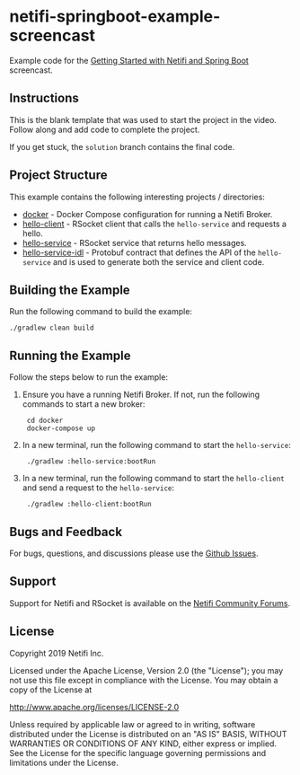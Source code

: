 # netifi-springboot-example-screencast
Example code for the [Getting Started with Netifi and Spring Boot](https://www.youtube.com/watch?v=rKf1SVR9hwA) screencast.

## Instructions
This is the blank template that was used to start the project in the video. Follow along and add code to complete the
project. 

If you get stuck, the `solution` branch contains the final code.

## Project Structure
This example contains the following interesting projects / directories:

- [docker](docker) - Docker Compose configuration for running a Netifi Broker.
- [hello-client](hello-client) - RSocket client that calls the `hello-service` and requests a hello.
- [hello-service](hello-service) - RSocket service that returns hello messages.
- [hello-service-idl](hello-service-idl) - Protobuf contract that defines the API of the `hello-service` and is used to generate both the service and client code.

## Building the Example
Run the following command to build the example:

    ./gradlew clean build
    
## Running the Example
Follow the steps below to run the example:

1. Ensure you have a running Netifi Broker. If not, run the following commands to start a new broker:

        cd docker
        docker-compose up
        
2. In a new terminal, run the following command to start the `hello-service`:

        ./gradlew :hello-service:bootRun
        
3. In a new terminal, run the following command to start the `hello-client` and send a request to the `hello-service`:

        ./gradlew :hello-client:bootRun

## Bugs and Feedback
For bugs, questions, and discussions please use the [Github Issues](https://github.com/gregwhitaker/netifi-springboot-example-screencast/issues).

## Support
Support for Netifi and RSocket is available on the [Netifi Community Forums](https://community.netifi.com).

## License
Copyright 2019 Netifi Inc.

Licensed under the Apache License, Version 2.0 (the "License");
you may not use this file except in compliance with the License.
You may obtain a copy of the License at

   http://www.apache.org/licenses/LICENSE-2.0

Unless required by applicable law or agreed to in writing, software
distributed under the License is distributed on an "AS IS" BASIS,
WITHOUT WARRANTIES OR CONDITIONS OF ANY KIND, either express or implied.
See the License for the specific language governing permissions and
limitations under the License.